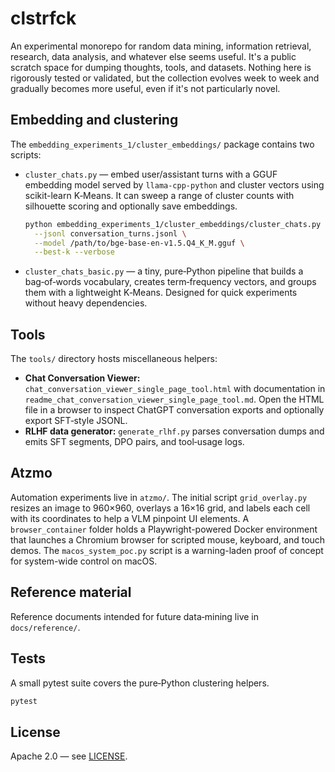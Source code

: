 # clstrfck

An experimental monorepo for random data mining, information retrieval,
research, data analysis, and whatever else seems useful. It's a public
scratch space for dumping thoughts, tools, and datasets. Nothing here is
rigorously tested or validated, but the collection evolves week to week and
gradually becomes more useful, even if it's not particularly novel.

## Embedding and clustering

The `embedding_experiments_1/cluster_embeddings/` package contains two scripts:

- `cluster_chats.py` — embed user/assistant turns with a GGUF embedding model served by `llama-cpp-python` and cluster vectors using scikit-learn K‑Means. It can sweep a range of cluster counts with silhouette scoring and optionally save embeddings.

  ```sh
  python embedding_experiments_1/cluster_embeddings/cluster_chats.py \
    --jsonl conversation_turns.jsonl \
    --model /path/to/bge-base-en-v1.5.Q4_K_M.gguf \
    --best-k --verbose
  ```

- `cluster_chats_basic.py` — a tiny, pure‑Python pipeline that builds a bag‑of‑words vocabulary, creates term‑frequency vectors, and groups them with a lightweight K‑Means. Designed for quick experiments without heavy dependencies.

## Tools

The `tools/` directory hosts miscellaneous helpers:

- **Chat Conversation Viewer:** `chat_conversation_viewer_single_page_tool.html` with documentation in `readme_chat_conversation_viewer_single_page_tool.md`. Open the HTML file in a browser to inspect ChatGPT conversation exports and optionally export SFT‑style JSONL.
- **RLHF data generator:** `generate_rlhf.py` parses conversation dumps and emits SFT segments, DPO pairs, and tool‑usage logs.

## Atzmo

Automation experiments live in `atzmo/`. The initial script `grid_overlay.py`
resizes an image to 960×960, overlays a 16×16 grid, and labels each cell with
its coordinates to help a VLM pinpoint UI elements. A `browser_container`
folder holds a Playwright-powered Docker environment that launches a Chromium
browser for scripted mouse, keyboard, and touch demos. The
`macos_system_poc.py` script is a warning-laden proof of concept for
system-wide control on macOS.

## Reference material

Reference documents intended for future data‑mining live in `docs/reference/`.

## Tests

A small pytest suite covers the pure‑Python clustering helpers.

```sh
pytest
```

## License

Apache 2.0 — see [LICENSE](LICENSE).
